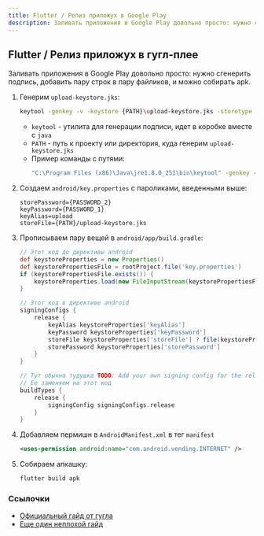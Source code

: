 ```yaml
---
title: Flutter / Релиз приложух в Google Play
description: Заливать приложения в Google Play довольно просто: нужно сгенерить файлик, добавить пару строк в пару файликов, и можно собирать apk     
---
```



## Flutter / Релиз приложух в гугл-плее

Заливать приложения в Google Play довольно просто: нужно сгенерить подпись, добавить пару строк в пару файликов, и можно собирать apk.

1. Генерим `upload-keystore.jks`:

   ```bash
   keytool -genkey -v -keystore {PATH}\upload-keystore.jks -storetype JKS -keyalg RSA -keysize 2048 -validity 10000 -alias upload
   ```

    - `keytool` - утилита для генерации подписи, идет в коробке вместе с `java` 
    - `PATH` - путь к проекту или директория, куда генерим `upload-keystore.jks`
    - Пример команды с путями:
      ```bash
      "C:\Program Files (x86)\Java\jre1.8.0_251\bin\keytool" -genkey -v -keystore C:\Users\potyk\IdeaProjects\dnew\upload-keystore.jks -storetype JKS -keyalg RSA -keysize 2048 -validity 10000 -alias upload
      ```

2. Создаем `android/key.properties` с пароликами, введенными выше:

   ```
   storePassword={PASSWORD_2}
   keyPassword={PASSWORD_1}
   keyAlias=upload
   storeFile={PATH}/upload-keystore.jks
   ```

3. Прописываем пару вещей в `android/app/build.gradle`:

    ```groovy
    // Этот код до директивы android
    def keystoreProperties = new Properties()
    def keystorePropertiesFile = rootProject.file('key.properties')
    if (keystorePropertiesFile.exists()) {
        keystoreProperties.load(new FileInputStream(keystorePropertiesFile))
    }

    // Этот код в директиве android
    signingConfigs {
        release {
            keyAlias keystoreProperties['keyAlias']
            keyPassword keystoreProperties['keyPassword']
            storeFile keystoreProperties['storeFile'] ? file(keystoreProperties['storeFile']) : null
            storePassword keystoreProperties['storePassword']
        }
    }

    // Тут обычно тудушка TODO: Add your own signing config for the release build
    // Ее заменяем на этот код
    buildTypes {
        release {
            signingConfig signingConfigs.release
        }
    }

    ```

4. Добавляем пермишн в `AndroidManifest.xml` в тег `manifest`

    ```xml
    <uses-permission android:name="com.android.vending.INTERNET" />
    ```

5. Собираем апкашку:

    ```bash
    flutter build apk
    ```

### Ссылочки

- [Официальный гайд от гугла](https://flutter.dev/docs/deployment/android)
- [Еще один неплохой гайд](https://codelabs.developers.google.com/codelabs/flutter-in-app-purchases#3)
